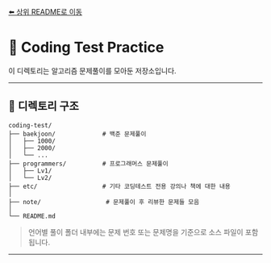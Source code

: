 [⬅️ 상위 README로 이동](../README.md)
# 📘 Coding Test Practice

이 디렉토리는 알고리즘 문제풀이를 모아둔 저장소입니다.

---

## 📂 디렉토리 구조

```
coding-test/
├── baekjoon/             # 백준 문제풀이
│   ├── 1000/
│   ├── 2000/
│   └── ...
├── programmers/          # 프로그래머스 문제풀이
│   ├── Lv1/
│   └── Lv2/
├── etc/                  # 기타 코딩테스트 전용 강의나 책에 대한 내용
│
├── note/                  # 문제풀이 후 리뷰한 문제들 모음
│
└── README.md
```

> 언어별 풀이 폴더 내부에는 문제 번호 또는 문제명을 기준으로 소스 파일이 포함됩니다.

---
